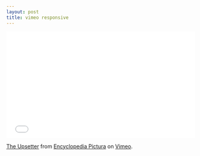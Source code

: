 ```yaml
---
layout: post
title: vimeo responsive 
---
```


<iframe src="//player.vimeo.com/video/110439090?title=0&amp;byline=0&amp;portrait=0" width="500" height="281" frameborder="0" webkitallowfullscreen mozallowfullscreen allowfullscreen></iframe> <p><a href="http://vimeo.com/110439090">The Upsetter</a> from <a href="http://vimeo.com/encycl">Encyclopedia Pictura</a> on <a href="https://vimeo.com">Vimeo</a>.</p>